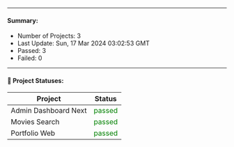 
---
#### Summary:
<p><ul>
            <li><span>Number of Projects: 3</span></li>
            <li><span>Last Update: Sun, 17 Mar 2024 03:02:53 GMT</span></li>
            <li><span>Passed: 3</span></li>
            <li><span>Failed: 0</span></li>
          </ul></p>
  

---

#### 📝 Project Statuses:
<table>
            <thead>
              <tr>
                <th>Project</th>
                <th>Status</th>
              </tr>
            </thead>
            <tbody>
              <tr>
                                  <td>Admin Dashboard Next</td>
                                  <td style="color:green;">passed</td>
                                </tr><tr>
                                  <td>Movies Search</td>
                                  <td style="color:green;">passed</td>
                                </tr><tr>
                                  <td>Portfolio Web</td>
                                  <td style="color:green;">passed</td>
                                </tr>
            </tbody>
          </table>
  
